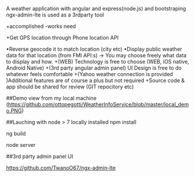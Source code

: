 A weather application with angular and express(node.js) and bootstraping ngx-admin-lte is used as a 3rdparty tool

+accomplished 
-works need

+Get GPS location through Phone location API

•Reverse geocode it to match location (city etc)
•Display public weather data for that location (from FMI API:s) -> You may choose freely what data to display and how.
+(WEB) Technology is free to choose (WEB, iOS native, Android Native)
+(3rd party angular admin panel) UI Design is free to do whatever feels comfortable
+(Yahoo weather connection is provided )Additional features are of course a plus but not required
+Source code & app should be shared for review (GIT repocitory etc)

##Demo view from my local machine
(https://github.com/ottopegotti/WeatherInfoService/blob/master/local_demo.PNG)

##Lauching with node > 7 locally installed
npm install

ng build

node server


##3rd party admin panel UI

https://github.com/TwanoO67/ngx-admin-lte
